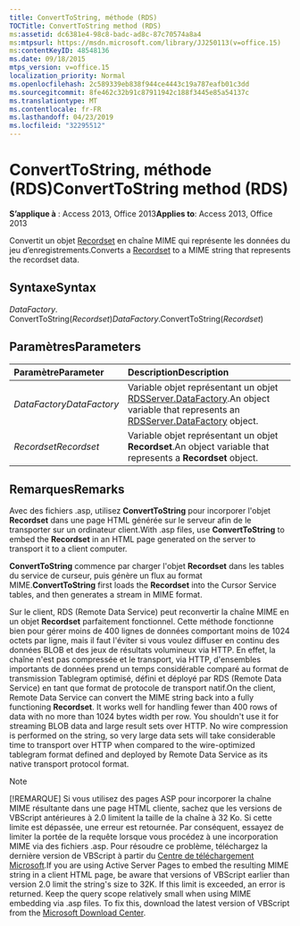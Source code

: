 ```yaml
---
title: ConvertToString, méthode (RDS)
TOCTitle: ConvertToString method (RDS)
ms:assetid: dc6381e4-98c8-badc-ad8c-87c70574a8a4
ms:mtpsurl: https://msdn.microsoft.com/library/JJ250113(v=office.15)
ms:contentKeyID: 48548136
ms.date: 09/18/2015
mtps_version: v=office.15
localization_priority: Normal
ms.openlocfilehash: 2c589339eb838f944ce4443c19a787eafb01c3dd
ms.sourcegitcommit: 8fe462c32b91c87911942c188f3445e85a54137c
ms.translationtype: MT
ms.contentlocale: fr-FR
ms.lasthandoff: 04/23/2019
ms.locfileid: "32295512"
---
```

# <a name="converttostring-method-rds"></a><span data-ttu-id="a4b4b-102">ConvertToString, méthode (RDS)</span><span class="sxs-lookup"><span data-stu-id="a4b4b-102">ConvertToString method (RDS)</span></span>

<span data-ttu-id="a4b4b-103">**S’applique à** : Access 2013, Office 2013</span><span class="sxs-lookup"><span data-stu-id="a4b4b-103">**Applies to**: Access 2013, Office 2013</span></span> 

<span data-ttu-id="a4b4b-104">Convertit un objet [Recordset](recordset-object-ado.md) en chaîne MIME qui représente les données du jeu d’enregistrements.</span><span class="sxs-lookup"><span data-stu-id="a4b4b-104">Converts a [Recordset](recordset-object-ado.md) to a MIME string that represents the recordset data.</span></span>

## <a name="syntax"></a><span data-ttu-id="a4b4b-105">Syntaxe</span><span class="sxs-lookup"><span data-stu-id="a4b4b-105">Syntax</span></span>

<span data-ttu-id="a4b4b-106">*DataFactory*. ConvertToString(*Recordset*)</span><span class="sxs-lookup"><span data-stu-id="a4b4b-106">*DataFactory*.ConvertToString(*Recordset*)</span></span>

## <a name="parameters"></a><span data-ttu-id="a4b4b-107">Paramètres</span><span class="sxs-lookup"><span data-stu-id="a4b4b-107">Parameters</span></span>

|<span data-ttu-id="a4b4b-108">Paramètre</span><span class="sxs-lookup"><span data-stu-id="a4b4b-108">Parameter</span></span>|<span data-ttu-id="a4b4b-109">Description</span><span class="sxs-lookup"><span data-stu-id="a4b4b-109">Description</span></span>|
|:--------|:----------|
|<span data-ttu-id="a4b4b-110">*DataFactory*</span><span class="sxs-lookup"><span data-stu-id="a4b4b-110">*DataFactory*</span></span> |<span data-ttu-id="a4b4b-111">Variable objet représentant un objet [RDSServer.DataFactory](datafactory-object-rdsserver.md).</span><span class="sxs-lookup"><span data-stu-id="a4b4b-111">An object variable that represents an [RDSServer.DataFactory](datafactory-object-rdsserver.md) object.</span></span>|
|<span data-ttu-id="a4b4b-112">*Recordset*</span><span class="sxs-lookup"><span data-stu-id="a4b4b-112">*Recordset*</span></span> |<span data-ttu-id="a4b4b-113">Variable objet représentant un objet **Recordset**.</span><span class="sxs-lookup"><span data-stu-id="a4b4b-113">An object variable that represents a **Recordset** object.</span></span>|

## <a name="remarks"></a><span data-ttu-id="a4b4b-114">Remarques</span><span class="sxs-lookup"><span data-stu-id="a4b4b-114">Remarks</span></span>

<span data-ttu-id="a4b4b-115">Avec des fichiers .asp, utilisez **ConvertToString** pour incorporer l'objet **Recordset** dans une page HTML générée sur le serveur afin de le transporter sur un ordinateur client.</span><span class="sxs-lookup"><span data-stu-id="a4b4b-115">With .asp files, use **ConvertToString** to embed the **Recordset** in an HTML page generated on the server to transport it to a client computer.</span></span>

<span data-ttu-id="a4b4b-116">**ConvertToString** commence par charger l'objet **Recordset** dans les tables du service de curseur, puis génère un flux au format MIME.</span><span class="sxs-lookup"><span data-stu-id="a4b4b-116">**ConvertToString** first loads the **Recordset** into the Cursor Service tables, and then generates a stream in MIME format.</span></span>

<span data-ttu-id="a4b4b-p101">Sur le client, RDS (Remote Data Service) peut reconvertir la chaîne MIME en un objet **Recordset** parfaitement fonctionnel. Cette méthode fonctionne bien pour gérer moins de 400 lignes de données comportant moins de 1024 octets par ligne, mais il faut l'éviter si vous voulez diffuser en continu des données BLOB et des jeux de résultats volumineux via HTTP. En effet, la chaîne n'est pas compressée et le transport, via HTTP, d'ensembles importants de données prend un temps considérable comparé au format de transmission Tablegram optimisé, défini et déployé par RDS (Remote Data Service) en tant que format de protocole de transport natif.</span><span class="sxs-lookup"><span data-stu-id="a4b4b-p101">On the client, Remote Data Service can convert the MIME string back into a fully functioning **Recordset**. It works well for handling fewer than 400 rows of data with no more than 1024 bytes width per row. You shouldn't use it for streaming BLOB data and large result sets over HTTP. No wire compression is performed on the string, so very large data sets will take considerable time to transport over HTTP when compared to the wire-optimized tablegram format defined and deployed by Remote Data Service as its native transport protocol format.</span></span>

> [!NOTE]
> <span data-ttu-id="a4b4b-p102">[!REMARQUE] Si vous utilisez des pages ASP pour incorporer la chaîne MIME résultante dans une page HTML cliente, sachez que les versions de VBScript antérieures à 2.0 limitent la taille de la chaîne à 32 Ko. Si cette limite est dépassée, une erreur est retournée. Par conséquent, essayez de limiter la portée de la requête lorsque vous procédez à une incorporation MIME via des fichiers .asp. Pour résoudre ce problème, téléchargez la dernière version de VBScript à partir du [Centre de téléchargement Microsoft](https://www.microsoft.com/download/default.aspx).</span><span class="sxs-lookup"><span data-stu-id="a4b4b-p102">If you are using Active Server Pages to embed the resulting MIME string in a client HTML page, be aware that versions of VBScript earlier than version 2.0 limit the string's size to 32K. If this limit is exceeded, an error is returned. Keep the query scope relatively small when using MIME embedding via .asp files. To fix this, download the latest version of VBScript from the [Microsoft Download Center](https://www.microsoft.com/download/default.aspx).</span></span>


